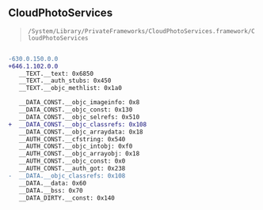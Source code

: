 ## CloudPhotoServices

> `/System/Library/PrivateFrameworks/CloudPhotoServices.framework/CloudPhotoServices`

```diff

-630.0.150.0.0
+646.1.102.0.0
   __TEXT.__text: 0x6850
   __TEXT.__auth_stubs: 0x450
   __TEXT.__objc_methlist: 0x1a0

   __DATA_CONST.__objc_imageinfo: 0x8
   __DATA_CONST.__objc_const: 0x130
   __DATA_CONST.__objc_selrefs: 0x510
+  __DATA_CONST.__objc_classrefs: 0x108
   __DATA_CONST.__objc_arraydata: 0x18
   __AUTH_CONST.__cfstring: 0x540
   __AUTH_CONST.__objc_intobj: 0xf0
   __AUTH_CONST.__objc_arrayobj: 0x18
   __AUTH_CONST.__objc_const: 0x0
   __AUTH_CONST.__auth_got: 0x238
-  __DATA.__objc_classrefs: 0x108
   __DATA.__data: 0x60
   __DATA.__bss: 0x70
   __DATA_DIRTY.__const: 0x140

```

